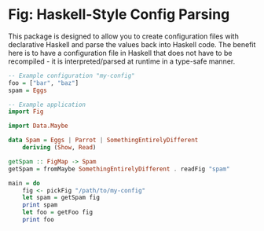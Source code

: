 Fig: Haskell-Style Config Parsing
===

This package is designed to allow you to create configuration files
with declarative Haskell and parse the values back into Haskell code.
The benefit here is to have a configuration file in Haskell that does
not have to be recompiled - it is interpreted/parsed at runtime in a 
type-safe manner.

```haskell
-- Example configuration "my-config"
foo = ["bar", "baz"]
spam = Eggs
```

```haskell
-- Example application
import Fig

import Data.Maybe

data Spam = Eggs | Parrot | SomethingEntirelyDifferent
    deriving (Show, Read)

getSpam :: FigMap -> Spam
getSpam = fromMaybe SomethingEntirelyDifferent . readFig "spam"

main = do
    fig <- pickFig "/path/to/my-config"
    let spam = getSpam fig
    print spam
    let foo = getFoo fig
    print foo
```

